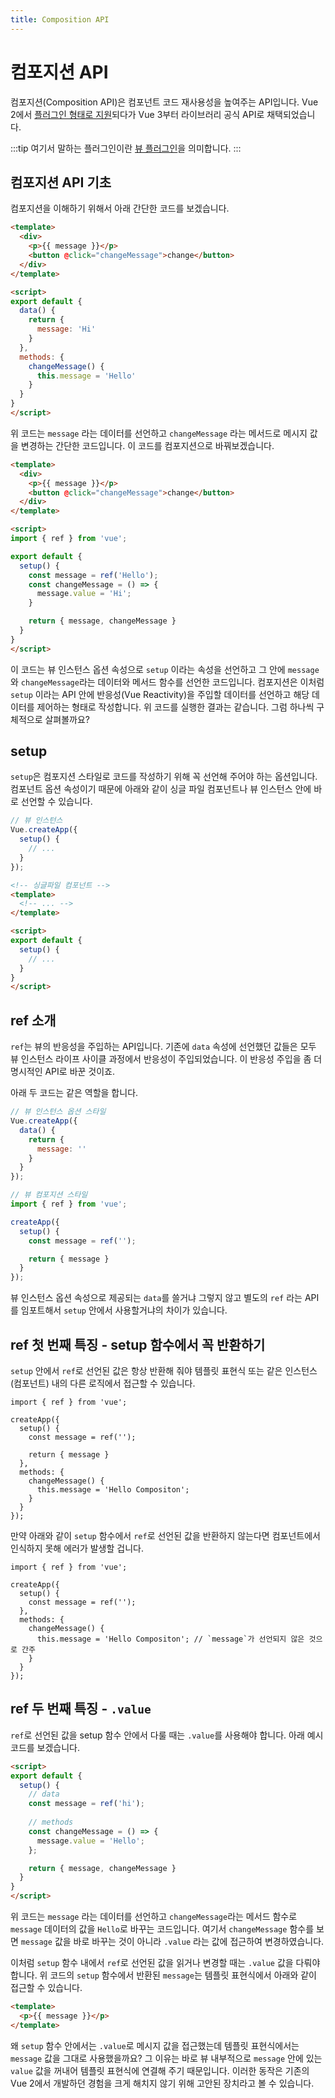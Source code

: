```yaml
---
title: Composition API
---
```


# 컴포지션 API

컴포지션(Composition API)은 컴포넌트 코드 재사용성을 높여주는 API입니다. Vue 2에서 [플러그인 형태로 지원](https://github.com/vuejs/composition-api)되다가 Vue 3부터 라이브러리 공식 API로 채택되었습니다.

:::tip
여기서 말하는 플러그인이란 [뷰 플러그인](https://joshua1988.github.io/vue-camp/reuse/plugins.html)을 의미합니다.
:::

## 컴포지션 API 기초

컴포지션을 이해하기 위해서 아래 간단한 코드를 보겠습니다.

```html
<template>
  <div>
    <p>{{ message }}</p>
    <button @click="changeMessage">change</button>
  </div>
</template>

<script>
export default {
  data() {
    return {
      message: 'Hi'
    }
  },
  methods: {
    changeMessage() {
      this.message = 'Hello'
    }
  }
}
</script>
```

위 코드는 `message` 라는 데이터를 선언하고 `changeMessage` 라는 메서드로 메시지 값을 변경하는 간단한 코드입니다. 이 코드를 컴포지션으로 바꿔보겠습니다.

```html
<template>
  <div>
    <p>{{ message }}</p>
    <button @click="changeMessage">change</button>
  </div>
</template>

<script>
import { ref } from 'vue';

export default {
  setup() {
    const message = ref('Hello');
    const changeMessage = () => {
      message.value = 'Hi';
    }

    return { message, changeMessage }
  }
}
</script>
```

이 코드는 뷰 인스턴스 옵션 속성으로 `setup` 이라는 속성을 선언하고 그 안에 `message`와 `changeMessage`라는 데이터와 메서드 함수를 선언한 코드입니다. 컴포지션은 이처럼 `setup` 이라는 API 안에 반응성(Vue Reactivity)을 주입할 데이터를 선언하고 해당 데이터를 제어하는 형태로 작성합니다. 위 코드를 실행한 결과는 같습니다. 그럼 하나씩 구체적으로 살펴볼까요?

## setup

`setup`은 컴포지션 스타일로 코드를 작성하기 위해 꼭 선언해 주어야 하는 옵션입니다. 컴포넌트 옵션 속성이기 때문에 아래와 같이 싱글 파일 컴포넌트나 뷰 인스턴스 안에 바로 선언할 수 있습니다.

```js
// 뷰 인스턴스
Vue.createApp({
  setup() {
    // ...
  }
});
```

```html
<!-- 싱글파일 컴포넌트 -->
<template>
  <!-- ... -->
</template>

<script>
export default {
  setup() {
    // ...
  }
}
</script>
```

## ref 소개

`ref`는 뷰의 반응성을 주입하는 API입니다. 기존에 `data` 속성에 선언했던 값들은 모두 뷰 인스턴스 라이프 사이클 과정에서 반응성이 주입되었습니다. 이 반응성 주입을 좀 더 명시적인 API로 바꾼 것이죠.

아래 두 코드는 같은 역할을 합니다.

```js
// 뷰 인스턴스 옵션 스타일
Vue.createApp({
  data() {
    return {
      message: ''
    }
  }
});
```

```js
// 뷰 컴포지션 스타일
import { ref } from 'vue';

createApp({
  setup() {
    const message = ref('');

    return { message }
  }
});
```

뷰 인스턴스 옵션 속성으로 제공되는 `data`를 쓸거냐 그렇지 않고 별도의 `ref` 라는 API를 임포트해서 `setup` 안에서 사용할거냐의 차이가 있습니다.

## ref 첫 번째 특징 - setup 함수에서 꼭 반환하기

`setup` 안에서 `ref`로 선언된 값은 항상 반환해 줘야 템플릿 표현식 또는 같은 인스턴스(컴포넌트) 내의 다른 로직에서 접근할 수 있습니다.

```js{7,11}
import { ref } from 'vue';

createApp({
  setup() {
    const message = ref('');

    return { message }
  },
  methods: {
    changeMessage() {
      this.message = 'Hello Compositon';
    }
  }
});
```

만약 아래와 같이 `setup` 함수에서 `ref`로 선언된 값을 반환하지 않는다면 컴포넌트에서 인식하지 못해 에러가 발생할 겁니다.

```js{9}
import { ref } from 'vue';

createApp({
  setup() {
    const message = ref('');
  },
  methods: {
    changeMessage() {
      this.message = 'Hello Compositon'; // `message`가 선언되지 않은 것으로 간주
    }
  }
});
```

## ref 두 번째 특징 - `.value`

`ref`로 선언된 값을 setup 함수 안에서 다룰 때는 `.value`를 사용해야 합니다. 아래 예시 코드를 보겠습니다.

```html
<script>
export default {
  setup() {
    // data
    const message = ref('hi');
    
    // methods
    const changeMessage = () => {
      message.value = 'Hello';
    };

    return { message, changeMessage }
  }
}
</script>
```

위 코드는 `message` 라는 데이터를 선언하고 `changeMessage`라는 메서드 함수로 `message` 데이터의 값을 `Hello`로 바꾸는 코드입니다. 여기서 `changeMessage` 함수를 보면 `message` 값을 바로 바꾸는 것이 아니라 `.value` 라는 값에 접근하여 변경하였습니다.

이처럼 `setup` 함수 내에서 `ref`로 선언된 값을 읽거나 변경할 때는 `.value` 값을 다뤄야 합니다. 위 코드의 `setup` 함수에서 반환된 `message`는 템플릿 표현식에서 아래와 같이 접근할 수 있습니다.

```html
<template>
  <p>{{ message }}</p>
</template>
```

왜 `setup` 함수 안에서는 `.value`로 메시지 값을 접근했는데 템플릿 표현식에서는 `message` 값을 그대로 사용했을까요? 그 이유는 바로 뷰 내부적으로 `message` 안에 있는 `value` 값을 꺼내어 템플릿 표현식에 연결해 주기 때문입니다. 이러한 동작은 기존의 Vue 2에서 개발하던 경험을 크게 해치지 않기 위해 고안된 장치라고 볼 수 있습니다.

